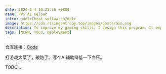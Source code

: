 ```yaml
---
date: 2024-1-4 16:23:56 +0800
name: FPS AI Helper
intro: <del>Cheat software</del>
image: https://cdn.risingentropy.top/images/posts/aim.png
description: To improve my gaming skills, I design this program. It employs YOLO and PID controller to achieve automatic aiming in FPS games.
tags: [NCNN, YOLO, Deployment]
---
```


仓库连接：[Code](https://github.com/RisingEntropy/FPS-AI-Helper)

打游戏太菜了，破防了。写个AI辅助降低一下血压。

TODO...